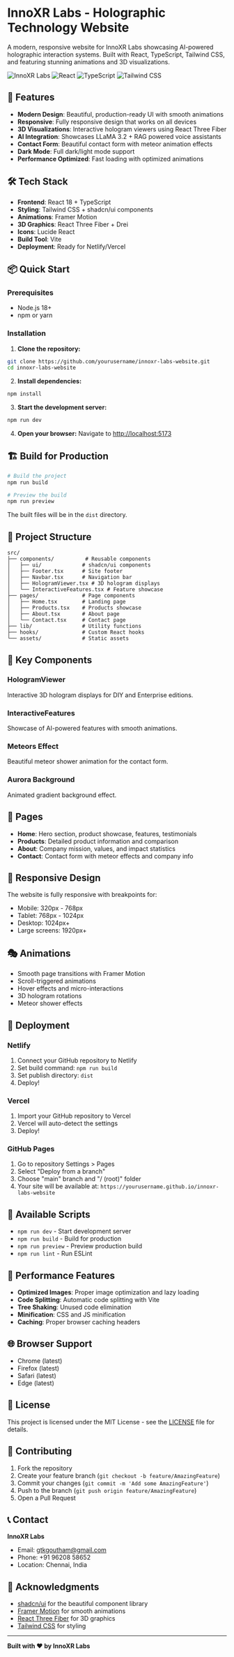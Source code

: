# InnoXR Labs - Holographic Technology Website

A modern, responsive website for InnoXR Labs showcasing AI-powered holographic interaction systems. Built with React, TypeScript, Tailwind CSS, and featuring stunning animations and 3D visualizations.

![InnoXR Labs](https://img.shields.io/badge/InnoXR-Labs-blue?style=for-the-badge)
![React](https://img.shields.io/badge/React-18.3.1-61DAFB?style=for-the-badge&logo=react)
![TypeScript](https://img.shields.io/badge/TypeScript-5.5.3-3178C6?style=for-the-badge&logo=typescript)
![Tailwind CSS](https://img.shields.io/badge/Tailwind_CSS-3.4.13-38B2AC?style=for-the-badge&logo=tailwind-css)

## 🚀 Features

- **Modern Design**: Beautiful, production-ready UI with smooth animations
- **Responsive**: Fully responsive design that works on all devices
- **3D Visualizations**: Interactive hologram viewers using React Three Fiber
- **AI Integration**: Showcases LLaMA 3.2 + RAG powered voice assistants
- **Contact Form**: Beautiful contact form with meteor animation effects
- **Dark Mode**: Full dark/light mode support
- **Performance Optimized**: Fast loading with optimized animations

## 🛠️ Tech Stack

- **Frontend**: React 18 + TypeScript
- **Styling**: Tailwind CSS + shadcn/ui components
- **Animations**: Framer Motion
- **3D Graphics**: React Three Fiber + Drei
- **Icons**: Lucide React
- **Build Tool**: Vite
- **Deployment**: Ready for Netlify/Vercel

## 📦 Quick Start

### Prerequisites

- Node.js 18+ 
- npm or yarn

### Installation

1. **Clone the repository:**
```bash
git clone https://github.com/yourusername/innoxr-labs-website.git
cd innoxr-labs-website
```

2. **Install dependencies:**
```bash
npm install
```

3. **Start the development server:**
```bash
npm run dev
```

4. **Open your browser:**
Navigate to [http://localhost:5173](http://localhost:5173)

## 🏗️ Build for Production

```bash
# Build the project
npm run build

# Preview the build
npm run preview
```

The built files will be in the `dist` directory.

## 📁 Project Structure

```
src/
├── components/          # Reusable components
│   ├── ui/             # shadcn/ui components
│   ├── Footer.tsx      # Site footer
│   ├── Navbar.tsx      # Navigation bar
│   ├── HologramViewer.tsx # 3D hologram displays
│   └── InteractiveFeatures.tsx # Feature showcase
├── pages/              # Page components
│   ├── Home.tsx        # Landing page
│   ├── Products.tsx    # Products showcase
│   ├── About.tsx       # About page
│   └── Contact.tsx     # Contact page
├── lib/                # Utility functions
├── hooks/              # Custom React hooks
└── assets/             # Static assets
```

## 🎨 Key Components

### HologramViewer
Interactive 3D hologram displays for DIY and Enterprise editions.

### InteractiveFeatures
Showcase of AI-powered features with smooth animations.

### Meteors Effect
Beautiful meteor shower animation for the contact form.

### Aurora Background
Animated gradient background effect.

## 🌟 Pages

- **Home**: Hero section, product showcase, features, testimonials
- **Products**: Detailed product information and comparison
- **About**: Company mission, values, and impact statistics
- **Contact**: Contact form with meteor effects and company info

## 📱 Responsive Design

The website is fully responsive with breakpoints for:
- Mobile: 320px - 768px
- Tablet: 768px - 1024px
- Desktop: 1024px+
- Large screens: 1920px+

## 🎭 Animations

- Smooth page transitions with Framer Motion
- Scroll-triggered animations
- Hover effects and micro-interactions
- 3D hologram rotations
- Meteor shower effects

## 🚀 Deployment

### Netlify
1. Connect your GitHub repository to Netlify
2. Set build command: `npm run build`
3. Set publish directory: `dist`
4. Deploy!

### Vercel
1. Import your GitHub repository to Vercel
2. Vercel will auto-detect the settings
3. Deploy!

### GitHub Pages
1. Go to repository Settings > Pages
2. Select "Deploy from a branch"
3. Choose "main" branch and "/ (root)" folder
4. Your site will be available at: `https://yourusername.github.io/innoxr-labs-website`

## 🔧 Available Scripts

- `npm run dev` - Start development server
- `npm run build` - Build for production
- `npm run preview` - Preview production build
- `npm run lint` - Run ESLint

## 🎯 Performance Features

- **Optimized Images**: Proper image optimization and lazy loading
- **Code Splitting**: Automatic code splitting with Vite
- **Tree Shaking**: Unused code elimination
- **Minification**: CSS and JS minification
- **Caching**: Proper browser caching headers

## 🌐 Browser Support

- Chrome (latest)
- Firefox (latest)
- Safari (latest)
- Edge (latest)

## 📄 License

This project is licensed under the MIT License - see the [LICENSE](LICENSE) file for details.

## 🤝 Contributing

1. Fork the repository
2. Create your feature branch (`git checkout -b feature/AmazingFeature`)
3. Commit your changes (`git commit -m 'Add some AmazingFeature'`)
4. Push to the branch (`git push origin feature/AmazingFeature`)
5. Open a Pull Request

## 📞 Contact

**InnoXR Labs**
- Email: gtkgoutham@gmail.com
- Phone: +91 96208 58652
- Location: Chennai, India

## 🙏 Acknowledgments

- [shadcn/ui](https://ui.shadcn.com/) for the beautiful component library
- [Framer Motion](https://www.framer.com/motion/) for smooth animations
- [React Three Fiber](https://docs.pmnd.rs/react-three-fiber) for 3D graphics
- [Tailwind CSS](https://tailwindcss.com/) for styling

---

**Built with ❤️ by InnoXR Labs**